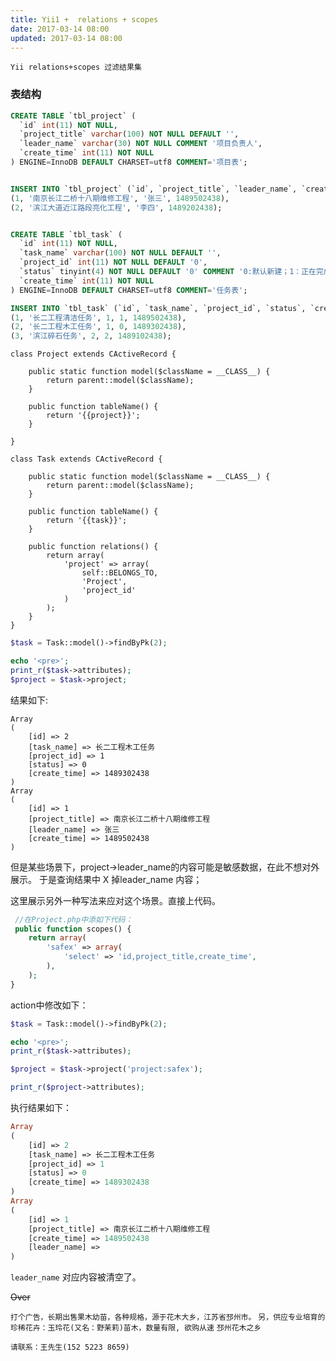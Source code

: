 ```yaml
---
title: Yii1 +  relations + scopes
date: 2017-03-14 08:00
updated: 2017-03-14 08:00
---
```



`Yii relations+scopes 过滤结果集`

### 表结构

``` SQL
CREATE TABLE `tbl_project` (
  `id` int(11) NOT NULL,
  `project_title` varchar(100) NOT NULL DEFAULT '',
  `leader_name` varchar(30) NOT NULL COMMENT '项目负责人',
  `create_time` int(11) NOT NULL
) ENGINE=InnoDB DEFAULT CHARSET=utf8 COMMENT='项目表';


INSERT INTO `tbl_project` (`id`, `project_title`, `leader_name`, `create_time`) VALUES
(1, '南京长江二桥十八期维修工程', '张三', 1489502438),
(2, '滨江大道近江路段亮化工程', '李四', 1489202438);
```

```SQL

CREATE TABLE `tbl_task` (
  `id` int(11) NOT NULL,
  `task_name` varchar(100) NOT NULL DEFAULT '',
  `project_id` int(11) NOT NULL DEFAULT '0',
  `status` tinyint(4) NOT NULL DEFAULT '0' COMMENT '0:默认新建；1：正在完成；2：已完成',
  `create_time` int(11) NOT NULL
) ENGINE=InnoDB DEFAULT CHARSET=utf8 COMMENT='任务表';

INSERT INTO `tbl_task` (`id`, `task_name`, `project_id`, `status`, `create_time`) VALUES
(1, '长二工程清洁任务', 1, 1, 1489502438),
(2, '长二工程木工任务', 1, 0, 1489302438),
(3, '滨江碎石任务', 2, 2, 1489102438);

```

``` Model
class Project extends CActiveRecord {

    public static function model($className = __CLASS__) {
        return parent::model($className);
    }

    public function tableName() {
        return '{{project}}';
    }

}
```

```Model
class Task extends CActiveRecord {

    public static function model($className = __CLASS__) {
        return parent::model($className);
    }

    public function tableName() {
        return '{{task}}';
    }

    public function relations() {
        return array(
            'project' => array(
                self::BELONGS_TO,
                'Project',
                'project_id'
            )
        );
    }
}
```

``` php 
$task = Task::model()->findByPk(2);

echo '<pre>';
print_r($task->attributes);
$project = $task->project;
```

结果如下:

```
Array
(
    [id] => 2
    [task_name] => 长二工程木工任务
    [project_id] => 1
    [status] => 0
    [create_time] => 1489302438
)
Array
(
    [id] => 1
    [project_title] => 南京长江二桥十八期维修工程
    [leader_name] => 张三
    [create_time] => 1489502438
)
```
 
 但是某些场景下，project->leader_name的内容可能是敏感数据，在此不想对外展示。
 于是查询结果中 X 掉leader_name 内容；
 
 这里展示另外一种写法来应对这个场景。直接上代码。
 
```php 
 //在Project.php中添如下代码：
 public function scopes() {
    return array(
        'safex' => array(
            'select' => 'id,project_title,create_time',
        ),
    );
}
```

action中修改如下：

``` php
$task = Task::model()->findByPk(2);

echo '<pre>';
print_r($task->attributes);

$project = $task->project('project:safex');

print_r($project->attributes);

```

执行结果如下：

``` php
Array
(
    [id] => 2
    [task_name] => 长二工程木工任务
    [project_id] => 1
    [status] => 0
    [create_time] => 1489302438
)
Array
(
    [id] => 1
    [project_title] => 南京长江二桥十八期维修工程
    [create_time] => 1489502438
    [leader_name] => 
)
```

`leader_name` 对应内容被清空了。

~~Over~~


`打个广告，长期出售果木幼苗，各种规格，源于花木大乡，江苏省邳州市。`
`另，供应专业培育的珍稀花卉：玉玲花(又名：野茉莉)苗木，数量有限, 欲购从速`
`邳州花木之乡`

`请联系：王先生(152 5223 8659)`
